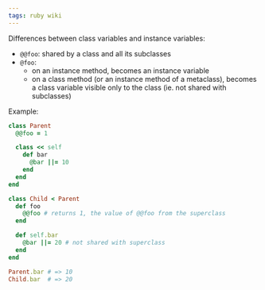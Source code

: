 ```yaml
---
tags: ruby wiki
---
```


Differences between class variables and instance variables:

-   `@@foo`: shared by a class and all its subclasses
-   `@foo`:
    -   on an instance method, becomes an instance variable
    -   on a class method (or an instance method of a metaclass), becomes a class variable visible only to the class (ie. not shared with subclasses)

Example:

```ruby
class Parent
  @@foo = 1

  class << self
    def bar
      @bar ||= 10
    end
  end 
end

class Child < Parent
  def foo
    @@foo # returns 1, the value of @@foo from the superclass
  end

  def self.bar
    @bar ||= 20 # not shared with superclass
  end 
end

Parent.bar # => 10
Child.bar  # => 20
```
